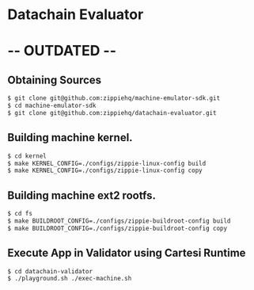# Datachain Evaluator

# -- OUTDATED --

## Obtaining Sources
```sh
$ git clone git@github.com:zippiehq/machine-emulator-sdk.git
$ cd machine-emulator-sdk
$ git clone git@github.com:zippiehq/datachain-evaluator.git
```

## Building machine kernel.
```sh
$ cd kernel
$ make KERNEL_CONFIG=./configs/zippie-linux-config build
$ make KERNEL_CONFIG=./configs/zippie-linux-config copy
```

## Building machine ext2 rootfs.
```sh
$ cd fs
$ make BUILDROOT_CONFIG=./configs/zippie-buildroot-config build
$ make BUILDROOT_CONFIG=./configs/zippie-buildroot-config copy
```

## Execute App in Validator using Cartesi Runtime
```
$ cd datachain-validator
$ ./playground.sh ./exec-machine.sh
```
